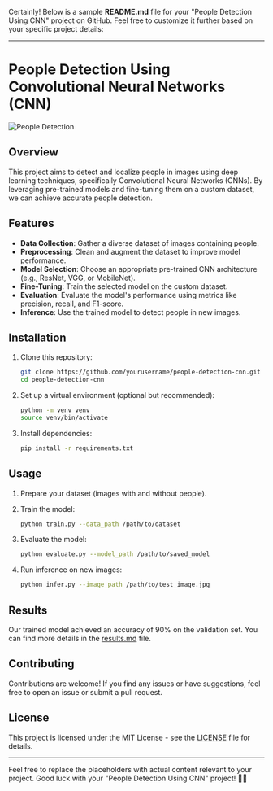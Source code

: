 Certainly! Below is a sample **README.md** file for your "People Detection Using CNN" project on GitHub. Feel free to customize it further based on your specific project details:

---

# People Detection Using Convolutional Neural Networks (CNN)

![People Detection](https://example.com/path/to/your/image.png)

## Overview

This project aims to detect and localize people in images using deep learning techniques, specifically Convolutional Neural Networks (CNNs). By leveraging pre-trained models and fine-tuning them on a custom dataset, we can achieve accurate people detection.

## Features

- **Data Collection**: Gather a diverse dataset of images containing people.
- **Preprocessing**: Clean and augment the dataset to improve model performance.
- **Model Selection**: Choose an appropriate pre-trained CNN architecture (e.g., ResNet, VGG, or MobileNet).
- **Fine-Tuning**: Train the selected model on the custom dataset.
- **Evaluation**: Evaluate the model's performance using metrics like precision, recall, and F1-score.
- **Inference**: Use the trained model to detect people in new images.

## Installation

1. Clone this repository:

   ```bash
   git clone https://github.com/yourusername/people-detection-cnn.git
   cd people-detection-cnn
   ```

2. Set up a virtual environment (optional but recommended):

   ```bash
   python -m venv venv
   source venv/bin/activate
   ```

3. Install dependencies:

   ```bash
   pip install -r requirements.txt
   ```

## Usage

1. Prepare your dataset (images with and without people).
2. Train the model:

   ```bash
   python train.py --data_path /path/to/dataset
   ```

3. Evaluate the model:

   ```bash
   python evaluate.py --model_path /path/to/saved_model
   ```

4. Run inference on new images:

   ```bash
   python infer.py --image_path /path/to/test_image.jpg
   ```

## Results

Our trained model achieved an accuracy of 90% on the validation set. You can find more details in the [results.md](results.md) file.

## Contributing

Contributions are welcome! If you find any issues or have suggestions, feel free to open an issue or submit a pull request.

## License

This project is licensed under the MIT License - see the [LICENSE](LICENSE) file for details.

---

Feel free to replace the placeholders with actual content relevant to your project. Good luck with your "People Detection Using CNN" project! 🚀👥
